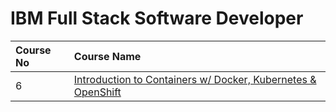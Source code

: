 # IBM Full Stack Software Developer
|Course No| Course Name |
|:-----|:-----|
|6|[Introduction to Containers w/ Docker, Kubernetes & OpenShift](./6-Introduction-to-Containers-w-Docker-Kubernetes-&-OpenShift)|
